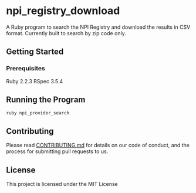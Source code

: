 # npi_registry_download
A Ruby program to search the NPI Registry and download the results in CSV format. Currently built to search by zip code only.

## Getting Started



### Prerequisites

Ruby 2.2.3
RSpec 3.5.4

## Running the Program

```
ruby npi_provider_search
```

## Contributing

Please read [CONTRIBUTING.md](CONTRIBUTING.md) for details on our code of conduct, and the process for submitting pull requests to us.

## License

This project is licensed under the MIT License
